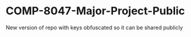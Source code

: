 # COMP-8047-Major-Project-Public
New version of repo with keys obfuscated so it can be shared publicly
